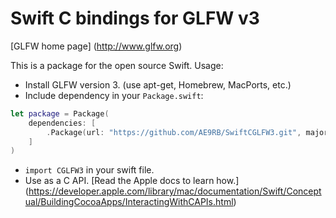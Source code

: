 # Swift C bindings for GLFW v3

[GLFW home page]
(http://www.glfw.org)

This is a package for the open source Swift. Usage:

- Install GLFW version 3. (use apt-get, Homebrew, MacPorts, etc.)
- Include dependency in your `Package.swift`:
```swift
let package = Package(
    dependencies: [
        .Package(url: "https://github.com/AE9RB/SwiftCGLFW3.git", majorVersion: 1)
    ]
)
```
- `import CGLFW3` in your swift file.
- Use as a C API. [Read the Apple docs to learn how.]
  (https://developer.apple.com/library/mac/documentation/Swift/Conceptual/BuildingCocoaApps/InteractingWithCAPIs.html)
